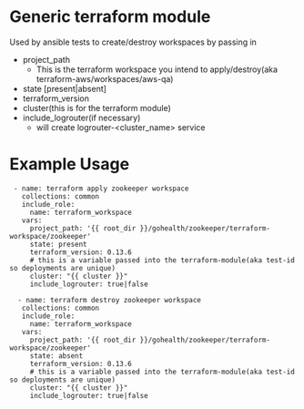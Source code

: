 # Generic terraform module

Used by ansible tests to create/destroy workspaces by passing in
 - project_path
   - This is the terraform workspace you intend to apply/destroy(aka terraform-aws/workspaces/aws-qa)
 - state [present|absent]
 - terraform_version
 - cluster(this is for the terraform module)
 - include_logrouter(if necessary)
   - will create logrouter-<cluster_name> service

# Example Usage
```
 - name: terraform apply zookeeper workspace
   collections: common
   include_role:
     name: terraform_workspace
   vars:
     project_path: '{{ root_dir }}/gohealth/zookeeper/terraform-workspace/zookeeper'
     state: present
     terraform_version: 0.13.6
     # this is a variable passed into the terraform-module(aka test-id so deployments are unique)
     cluster: "{{ cluster }}"
     include_logrouter: true|false
     
  - name: terraform destroy zookeeper workspace
   collections: common
   include_role:
     name: terraform_workspace
   vars:
     project_path: '{{ root_dir }}/gohealth/zookeeper/terraform-workspace/zookeeper'
     state: absent
     terraform_version: 0.13.6
     # this is a variable passed into the terraform-module(aka test-id so deployments are unique)
     cluster: "{{ cluster }}"
     include_logrouter: true|false
```
